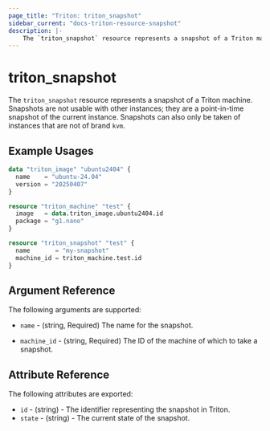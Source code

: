 ```yaml
---
page_title: "Triton: triton_snapshot"
sidebar_current: "docs-triton-resource-snapshot"
description: |-
    The `triton_snapshot` resource represents a snapshot of a Triton machine.
---
```


# triton\_snapshot

The `triton_snapshot` resource represents a snapshot of a Triton machine. Snapshots are not usable with other instances; they are a point-in-time snapshot of the current instance. Snapshots can also only be taken of instances that are not of brand `kvm`.

## Example Usages

```terraform
data "triton_image" "ubuntu2404" {
  name    = "ubuntu-24.04"
  version = "20250407"
}

resource "triton_machine" "test" {
  image   = data.triton_image.ubuntu2404.id
  package = "g1.nano"
}

resource "triton_snapshot" "test" {
  name       = "my-snapshot"
  machine_id = triton_machine.test.id
}
```

## Argument Reference

The following arguments are supported:

* `name` - (string, Required) The name for the snapshot.

* `machine_id` - (string, Required) The ID of the machine of which to take a snapshot.

## Attribute Reference

The following attributes are exported:

* `id` - (string) - The identifier representing the snapshot in Triton.
* `state` - (string) - The current state of the snapshot.
